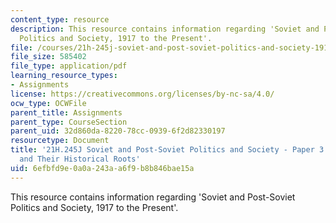 ```yaml
---
content_type: resource
description: This resource contains information regarding 'Soviet and Post-Soviet
  Politics and Society, 1917 to the Present'.
file: /courses/21h-245j-soviet-and-post-soviet-politics-and-society-1917-to-the-present-spring-2016/6efbfd9e0a0a243aa6f9b8b846bae15a_MIT21H_245JS16_Paper3.pdf
file_size: 585402
file_type: application/pdf
learning_resource_types:
- Assignments
license: https://creativecommons.org/licenses/by-nc-sa/4.0/
ocw_type: OCWFile
parent_title: Assignments
parent_type: CourseSection
parent_uid: 32d860da-8220-78cc-0939-6f2d82330197
resourcetype: Document
title: '21H.245J Soviet and Post-Soviet Politics and Society - Paper 3: Current Events
  and Their Historical Roots'
uid: 6efbfd9e-0a0a-243a-a6f9-b8b846bae15a
---
```

This resource contains information regarding 'Soviet and Post-Soviet Politics and Society, 1917 to the Present'.